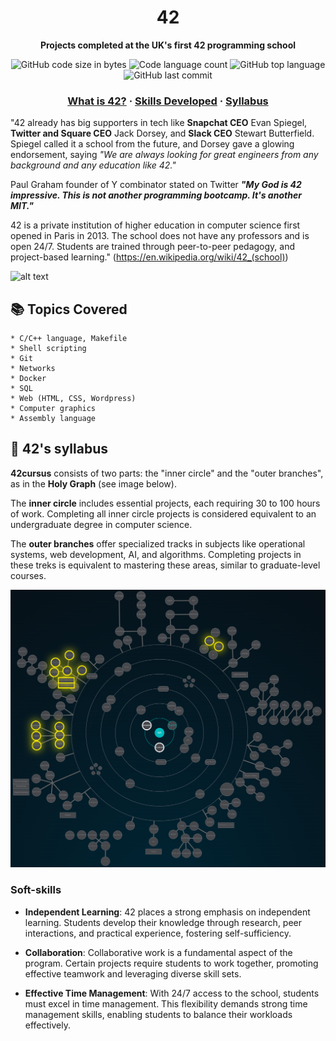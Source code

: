 <h1 align="center">
	42
</h1>

<p align="center">
	<b>Projects completed at the UK's first 42 programming school</b><br>
</p>

<p align="center">
	<img alt="GitHub code size in bytes" src="https://img.shields.io/github/languages/code-size/romanmikh/42?color=yellow" />
	<img alt="Code language count" src="https://img.shields.io/github/languages/count/romanmikh/42?color=yellow" />
	<img alt="GitHub top language" src="https://img.shields.io/github/languages/top/romanmikh/42?color=yellow" />
	<img alt="GitHub last commit" src="https://img.shields.io/github/last-commit/romanmikh/42?color=yellow" />
</p>


<h3 align="center">
	<a href="#about">What is 42?</a>
	<span> · </span>
	<a href="#skills">Skills Developed</a>
	<span> · </span>
	<a href="#curriculum">Syllabus</a>
</h3>

<a name="about"></a>

"42 already has big supporters in tech like **Snapchat CEO** Evan Spiegel, **Twitter and Square CEO** Jack Dorsey, and **Slack CEO** Stewart Butterfield. Spiegel called it a school from the future, and Dorsey gave a glowing endorsement, saying <i>"We are always looking for great engineers from any background and any education like 42."</i>

Paul Graham founder of Y combinator stated on Twitter <i>**"My God is 42 impressive. This is not another programming bootcamp. It's another MIT."**</i>

42 is a private institution of higher education in computer science first opened in Paris in 2013. The school does not have any professors and is open 24/7. Students are trained through peer-to-peer pedagogy, and project-based learning." (https://en.wikipedia.org/wiki/42_(school))


![alt text](https://42london.com/wp-content/uploads/2022/09/42-London_Locations_2022.png)




<a name="skills"></a>
## 📚 Topics Covered

	* C/C++ language, Makefile
	* Shell scripting
	* Git
	* Networks
	* Docker
	* SQL
	* Web (HTML, CSS, Wordpress)
	* Computer graphics
	* Assembly language

<a name="curriculum"></a>
## 🌟 42's syllabus

**42cursus**  consists of two parts: the "inner circle" and the "outer branches", as in the **Holy Graph** (see image below).

The **inner circle** includes essential projects, each requiring 30 to 100 hours of work. Completing all inner circle projects is considered equivalent to an undergraduate degree in computer science.

The **outer branches**  offer specialized tracks in subjects like operational systems, web development, AI, and algorithms. Completing projects in these treks is equivalent to mastering these areas, similar to graduate-level courses.

![42's galaxy](images/holy_graph_dec23.png)


### Soft-skills

- **Independent Learning**: 42 places a strong emphasis on independent learning. Students develop their knowledge through research, peer interactions, and practical experience, fostering self-sufficiency.

- **Collaboration**: Collaborative work is a fundamental aspect of the program. Certain projects require students to work together, promoting effective teamwork and leveraging diverse skill sets.

- **Effective Time Management**: With 24/7 access to the school, students must excel in time management. This flexibility demands strong time management skills, enabling students to balance their workloads effectively.
